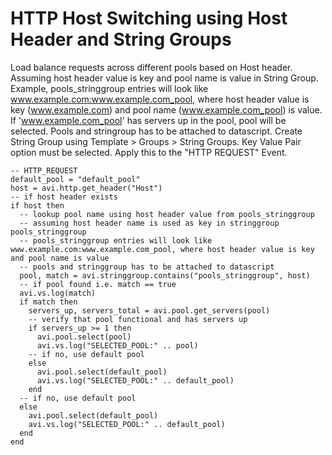 # HTTP Host Switching using Host Header and String Groups

Load balance requests across different pools based on Host header. Assuming host header value is key and pool name is value in String Group. Example, pools_stringgroup entries will look like www.example.com:www.example.com_pool, where host header value is key (www.example.com) and pool name (www.example.com_pool) is value. If 'www.example.com_pool' has servers up in the pool, pool will be selected. Pools and stringroup has to be attached to datascript. Create String Group using Template > Groups > String Groups. Key Value Pair option must be selected.  Apply this to the "HTTP REQUEST" Event.

```
-- HTTP_REQUEST
default_pool = "default_pool"
host = avi.http.get_header("Host")
-- if host header exists
if host then
  -- lookup pool name using host header value from pools_stringgroup
  -- assuming host header name is used as key in stringgroup pools_stringgroup
  -- pools_stringgroup entries will look like www.example.com:www.example.com_pool, where host header value is key and pool name is value
  -- pools and stringgroup has to be attached to datascript
  pool, match = avi.stringgroup.contains("pools_stringgroup", host)
  -- if pool found i.e. match == true
  avi.vs.log(match)
  if match then
    servers_up, servers_total = avi.pool.get_servers(pool)
    -- verify that pool functional and has servers up
    if servers_up >= 1 then
      avi.pool.select(pool)
      avi.vs.log("SELECTED_POOL:" .. pool)
    -- if no, use default pool
    else
      avi.pool.select(default_pool)
      avi.vs.log("SELECTED_POOL:" .. default_pool)
    end
  -- if no, use default pool
  else
    avi.pool.select(default_pool)
    avi.vs.log("SELECTED_POOL:" .. default_pool)
  end
end

```

